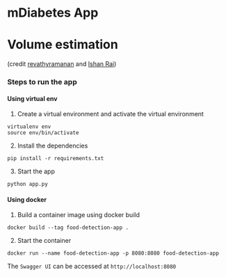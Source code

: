 # mDiabetes App

# Volume estimation

(credit [revathyramanan](https://github.com/revathyramanan) and
[Ishan Rai](https://github.com/ishanrai05))

### Steps to run the app

#### Using virtual env

1. Create a virtual environment and activate the virtual environment

```
virtualenv env
source env/bin/activate
```

2. Install the dependencies

```
pip install -r requirements.txt
```

3. Start the app

```
python app.py
```

#### Using docker

1. Build a container image using docker build

```
docker build --tag food-detection-app .
```

2. Start the container

```
docker run --name food-detection-app -p 8080:8080 food-detection-app
```

The `Swagger UI` can be accessed at `http://localhost:8080`
